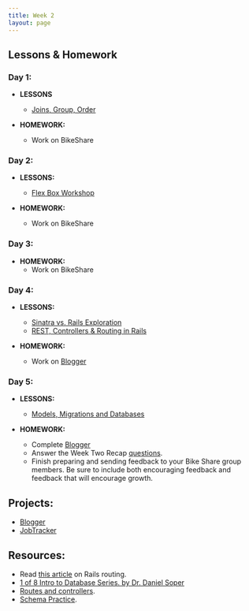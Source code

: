 ```yaml
---
title: Week 2
layout: page
---
```


## Lessons & Homework

### Day 1:

* **LESSONS**

  - [Joins, Group, Order](../lessons/joins_group_order)

* **HOMEWORK:**
  - Work on BikeShare

### Day 2:

* **LESSONS:**
  - [Flex Box Workshop](../lessons/flexbox_workshop)

* **HOMEWORK:**
  - Work on BikeShare

### Day 3:

* **HOMEWORK:**
  - Work on BikeShare

### Day 4:

* **LESSONS:**
  - [Sinatra vs. Rails Exploration](../lessons/sinatra_vs_rails_exploration)
  - [REST, Controllers & Routing in Rails](../lessons/rest_routing_and_controllers_in_rails)

* **HOMEWORK:**
  - Work on [Blogger](../projects/blogger)

### Day 5:

* **LESSONS:**
  - [Models, Migrations and Databases](../lessons/models_migrations_databases)

* **HOMEWORK:**
  - Complete [Blogger](../projects/blogger)
  - Answer the Week Two Recap [questions](https://github.com/turingschool/checks-for-understanding/blob/master/module-2/backend/week_two.md).
  - Finish preparing and sending feedback to your Bike Share group members. Be sure to include both encouraging feedback and feedback that will encourage growth.

## Projects:

* [Blogger](../projects/blogger)
* [JobTracker](https://github.com/turingschool/job-tracker)

## Resources:

  - Read [this article](http://www.theodinproject.com/ruby-on-rails/routing) on Rails routing.
  - [1 of 8 Intro to Database Series. by Dr. Daniel Soper](https://www.youtube.com/watch?v=4Z9KEBexzcM)
  - [Routes and controllers](https://github.com/turingschool/challenges/blob/master/routes_controllers_rails.markdown).
  - [Schema Practice](https://gist.github.com/rwarbelow/80417edbcc42578cb56a).
